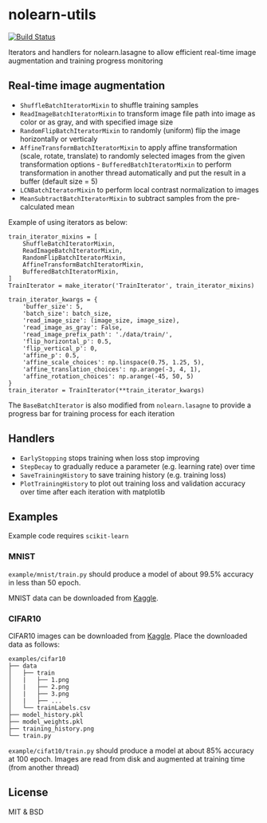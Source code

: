 # nolearn-utils

[![Build Status](https://travis-ci.org/felixlaumon/nolearn_utils.svg?branch=master)](https://travis-ci.org/felixlaumon/nolearn_utils)

Iterators and handlers for nolearn.lasagne to allow efficient real-time image augmentation and training progress monitoring

## Real-time image augmentation

- `ShuffleBatchIteratorMixin` to shuffle training samples
- `ReadImageBatchIteratorMixin` to transform image file path into image as color or as gray, and with specified image size
- `RandomFlipBatchIteratorMixin` to randomly (uniform) flip the image horizontally or verticaly
- `AffineTransformBatchIteratorMixin` to apply affine transformation (scale, rotate, translate) to randomly selected images from the given transformation options - `BufferedBatchIteratorMixin` to perform transformation in another thread automatically and put the result in a buffer (default size = 5)
- `LCNBatchIteratorMixin` to perform local contrast normalization to images
- `MeanSubtractBatchIteratorMixin` to subtract samples from the pre-calculated mean

Example of using iterators as below:

    train_iterator_mixins = [
        ShuffleBatchIteratorMixin,
        ReadImageBatchIteratorMixin,
        RandomFlipBatchIteratorMixin,
        AffineTransformBatchIteratorMixin,
        BufferedBatchIteratorMixin,
    ]
    TrainIterator = make_iterator('TrainIterator', train_iterator_mixins)

    train_iterator_kwargs = {
        'buffer_size': 5,
        'batch_size': batch_size,
        'read_image_size': (image_size, image_size),
        'read_image_as_gray': False,
        'read_image_prefix_path': './data/train/',
        'flip_horizontal_p': 0.5,
        'flip_vertical_p': 0,
        'affine_p': 0.5,
        'affine_scale_choices': np.linspace(0.75, 1.25, 5),
        'affine_translation_choices': np.arange(-3, 4, 1),
        'affine_rotation_choices': np.arange(-45, 50, 5)
    }
    train_iterator = TrainIterator(**train_iterator_kwargs)

The `BaseBatchIterator` is also modified from `nolearn.lasagne` to provide a progress bar for training process for each iteration

## Handlers

- `EarlyStopping` stops training when loss stop improving
- `StepDecay` to gradually reduce a parameter (e.g. learning rate) over time
- `SaveTrainingHistory` to save training history (e.g. training loss)
- `PlotTrainingHistory` to plot out training loss and validation accuracy
  over time after each iteration with matplotlib

## Examples

Example code requires `scikit-learn`

### MNIST

`example/mnist/train.py` should produce a model of about 99.5% accuracy in less than 50 epoch.

MNIST data can be downloaded from
[Kaggle](https://www.kaggle.com/c/digit-recognizer).

### CIFAR10

CIFAR10 images can be downloaded from [Kaggle](https://www.kaggle.com/c/cifar-10/data). Place the downloaded data as follows:

    examples/cifar10
    ├── data
    │   ├── train
    │   |   ├── 1.png
    │   |   ├── 2.png
    │   |   ├── 3.png
    │   |   ├── ...
    │   └── trainLabels.csv
    ├── model_history.pkl
    ├── model_weights.pkl
    ├── training_history.png
    └── train.py

`example/cifat10/train.py` should produce a model at about 85% accuracy at 100 epoch. Images are read from disk and augmented at training time (from another thread)

## License

MIT & BSD
